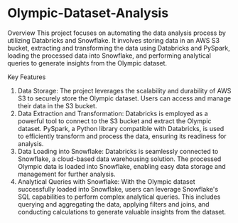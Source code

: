 # Olympic-Dataset-Analysis
Overview
This project focuses on automating the data analysis process by utilizing Databricks and Snowflake. It involves storing data in an AWS S3 bucket, extracting and transforming the data using Databricks and PySpark, loading the processed data into Snowflake, and performing analytical queries to generate insights from the Olympic dataset.

Key Features
1. Data Storage: The project leverages the scalability and durability of AWS S3 to securely store the Olympic dataset. Users can access and manage their data in the S3 bucket.
2. Data Extraction and Transformation: Databricks is employed as a powerful tool to connect to the S3 bucket and extract the Olympic dataset. PySpark, a Python library compatible with Databricks, is used to efficiently transform and process the data, ensuring its readiness for analysis.
3. Data Loading into Snowflake: Databricks is seamlessly connected to Snowflake, a cloud-based data warehousing solution. The processed Olympic data is loaded into Snowflake, enabling easy data storage and management for further analysis.
4. Analytical Queries with Snowflake:
  With the Olympic dataset successfully loaded into Snowflake, users can leverage Snowflake's SQL capabilities to perform complex analytical queries. This includes querying and aggregating the data, applying filters and joins, and conducting calculations to generate valuable insights from the dataset.
